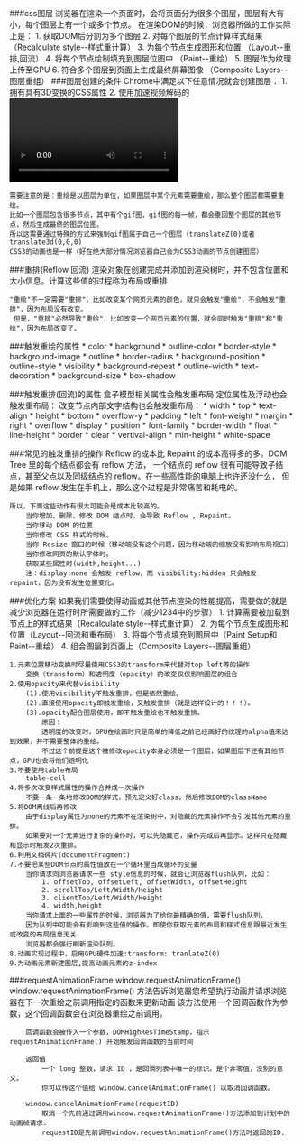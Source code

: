 ###css图层
	浏览器在渲染一个页面时，会将页面分为很多个图层，图层有大有小，每个图层上有一个或多个节点。
	在渲染DOM的时候，浏览器所做的工作实际上是：
		1. 获取DOM后分割为多个图层
		2. 对每个图层的节点计算样式结果		（Recalculate style--样式重计算）
		3. 为每个节点生成图形和位置			（Layout--重排,回流）
		4. 将每个节点绘制填充到图层位图中		（Paint--重绘）
		5. 图层作为纹理上传至GPU
		6. 符合多个图层到页面上生成最终屏幕图像	（Composite Layers--图层重组）
###图层创建的条件
	Chrome中满足以下任意情况就会创建图层：
		1. 拥有具有3D变换的CSS属性
		2. 使用加速视频解码的<video>节点
		3. <canvas>节点
		4. CSS3动画的节点
		5. 拥有CSS加速属性的元素(will-change)
###重绘(Repaint)
	重绘是一个元素外观的改变所触发的浏览器行为，例如改变outline、背景色等属性。浏览器会根据元素的新属性重新绘制，
	使元素呈现新的外观。重绘不会带来重新布局，所以并不一定伴随重排。
	
	需要注意的是：重绘是以图层为单位，如果图层中某个元素需要重绘，那么整个图层都需要重绘。
	比如一个图层包含很多节点，其中有个gif图，gif图的每一帧，都会重回整个图层的其他节点，然后生成最终的图层位图。
	所以这需要通过特殊的方式来强制gif图属于自己一个图层（translateZ(0)或者translate3d(0,0,0)
	CSS3的动画也是一样（好在绝大部分情况浏览器自己会为CSS3动画的节点创建图层）

###重排(Reflow 回流)
	渲染对象在创建完成并添加到渲染树时，并不包含位置和大小信息。计算这些值的过程称为布局或重排
	
	"重绘"不一定需要"重排"，比如改变某个网页元素的颜色，就只会触发"重绘"，不会触发"重排"，因为布局没有改变。
	 但是，"重排"必然导致"重绘"，比如改变一个网页元素的位置，就会同时触发"重排"和"重绘"，因为布局改变了。

###触发重绘的属性
			* color								* background									* outline-color
			* border-style						* background-image								* outline
			* border-radius						* background-position							* outline-style
			* visibility						* background-repeat								* outline-width
			* text-decoration					* background-size								* box-shadow

###触发重排(回流)的属性
	盒子模型相关属性会触发重布局			定位属性及浮动也会触发重布局：				改变节点内部文字结构也会触发重布局：
			* width								* top											* text-align
			* height							* bottom										* overflow-y
			* padding							* left											* font-weight
			* margin							* right											* overflow
			* display							* position										* font-family
			* border-width						* float											* line-height
			* border							* clear											* vertival-align
			* min-height																		* white-space

###常见的触发重排的操作
	Reflow 的成本比 Repaint 的成本高得多的多。DOM Tree 里的每个结点都会有 reflow 方法，
	一个结点的 reflow 很有可能导致子结点，甚至父点以及同级结点的 reflow。在一些高性能的电脑上也许还没什么，
	但是如果 reflow 发生在手机上，那么这个过程是非常痛苦和耗电的。
	
	所以，下面这些动作有很大可能会是成本比较高的。
		当你增加、删除、修改 DOM 结点时，会导致 Reflow , Repaint。
		当你移动 DOM 的位置
		当你修改 CSS 样式的时候。
		当你 Resize 窗口的时候（移动端没有这个问题，因为移动端的缩放没有影响布局视口）
		当你修改网页的默认字体时。
		获取某些属性时(width,height...)
		注：display:none 会触发 reflow，而 visibility:hidden 只会触发 repaint，因为没有发生位置变化。

###优化方案
	如果我们需要使得动画或其他节点渲染的性能提高，需要做的就是减少浏览器在运行时所需要做的工作（减少1234中的步骤）
		1. 计算需要被加载到节点上的样式结果（Recalculate style--样式重计算）
		2. 为每个节点生成图形和位置（Layout--回流和重布局）
		3. 将每个节点填充到图层中（Paint Setup和Paint--重绘）
		4. 组合图层到页面上（Composite Layers--图层重组）

	1.元素位置移动变换时尽量使用CSS3的transform来代替对top left等的操作
		变换（transform）和透明度（opacity）的改变仅仅影响图层的组合
	2.使用opacity来代替visibility
	    (1).使用visibility不触发重排，但是依然重绘。
	    (2).直接使用opacity即触发重绘，又触发重排（就是这样设计的！！！）。
	    (3).opacity配合图层使用，即不触发重绘也不触发重排。
            原因：
			透明度的改变时，GPU在绘画时只是简单的降低之前已经画好的纹理的alpha值来达到效果，并不需要整体的重绘。
			不过这个前提是这个被修改opacity本身必须是一个图层，如果图层下还有其他节点，GPU也会将他们透明化
	3.不要使用table布局
		table-cell
	4.将多次改变样式属性的操作合并成一次操作
		不要一条一条地修改DOM的样式，预先定义好class，然后修改DOM的className
	5.将DOM离线后再修改
		由于display属性为none的元素不在渲染树中，对隐藏的元素操作不会引发其他元素的重排。
		如果要对一个元素进行复杂的操作时，可以先隐藏它，操作完成后再显示。这样只在隐藏和显示时触发2次重排。
	6.利用文档碎片(documentFragment)
	7.不要把某些DOM节点的属性值放在一个循环里当成循环的变量
		当你请求向浏览器请求一些 style信息的时候，就会让浏览器flush队列，比如：
			1. offsetTop, offsetLeft, offsetWidth, offsetHeight
			2. scrollTop/Left/Width/Height
			3. clientTop/Left/Width/Height
			4. width,height
        当你请求上面的一些属性的时候，浏览器为了给你最精确的值，需要flush队列，
        因为队列中可能会有影响到这些值的操作。即使你获取元素的布局和样式信息跟最近发生或改变的布局信息无关，
        浏览器都会强行刷新渲染队列。
	8.动画实现过程中，启用GPU硬件加速:transform: tranlateZ(0)
	9.为动画元素新建图层,提高动画元素的z-index

###requestAnimationFrame
	 window.requestAnimationFrame()
		window.requestAnimationFrame() 方法告诉浏览器您希望执行动画并请求浏览器在下一次重绘之前调用指定的函数来更新动画
		该方法使用一个回调函数作为参数，这个回调函数会在浏览器重绘之前调用。
		 
		回调函数会被传入一个参数，DOMHighResTimeStamp，指示requestAnimationFrame() 开始触发回调函数的当前时间
		
		返回值
			一个 long 整数，请求 ID ，是回调列表中唯一的标识。是个非零值，没别的意义。
			你可以传这个值给 window.cancelAnimationFrame() 以取消回调函数。
	 
		window.cancelAnimationFrame(requestID)
	 		取消一个先前通过调用window.requestAnimationFrame()方法添加到计划中的动画帧请求.
	 		requestID是先前调用window.requestAnimationFrame()方法时返回的ID.